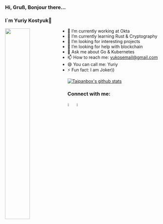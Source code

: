 ### Hi, Gruß, Bonjour there...
### I`m Yuriy Kostyuk👋

<img align="left" src="https://raw.githubusercontent.com/abhisheknaiidu/abhisheknaiidu/master/code.gif" width="40%"/>

- 🔭 I’m currently working at Okta
- 🌱 I’m currently learning Rust & Cryptography
- 👯 I’m looking for interesting projects
- 🤔 I’m looking for help with blockchain
- 💬 Ask me about Go & Kubernetes
- 📫 How to reach me: yukosemail@gmail.com
- 😄 You can call me: Yuriy
- ⚡ Fun fact: I am Joker))

[![Taipanbox's github stats](https://github-readme-stats.vercel.app/api?username=taipanbox&count_private=true&show_icons=true&theme=radical&include_all_commits=true)](https://github.com/taipanbox/my_score)

### Connect with me:

[<img src="https://img.icons8.com/color/48/000000/twitter.png" width="5%"/>](https://twitter.com/yukostyuk) [<img src="https://img.icons8.com/color/48/000000/linkedin.png" width="5%"/>](https://www.linkedin.com/in/yuriy-kostyuk-778900ab/) 

